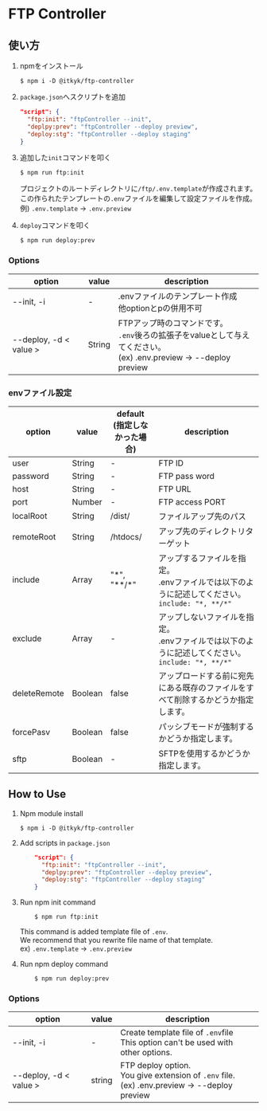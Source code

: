 # FTP Controller

## 使い方
1. npmをインストール
    ```
    $ npm i -D @itkyk/ftp-controller
    ```

2. `package.json`へスクリプトを追加
    ```json
    "script": {
      "ftp:init": "ftpController --init",
      "deplpy:prev": "ftpController --deploy preview",
      "deploy:stg": "ftpController --deploy staging"
    }
    ```
  

3. 追加した`init`コマンドを叩く
    ```
    $ npm run ftp:init
    ```
   プロジェクトのルートディレクトリに`/ftp/.env.template`が作成されます。
   この作られたテンプレートの`.env`ファイルを編集して設定ファイルを作成。  
   例) `.env.template` → `.env.preview`
  

4. `deploy`コマンドを叩く
    ```
    $ npm run deploy:prev
    ```
   

### Options
| option | value | description | 
|----------|---------|----------------|
| --init, -i | - | .envファイルのテンプレート作成<br>他optionとpの併用不可 |
|--deploy, -d < value > | String | FTPアップ時のコマンドです。<br>`.env`後ろの拡張子をvalueとして与えてください。<br>(ex) .env.preview → --deploy preview |

### envファイル設定
| option | value | default<br>(指定しなかった場合) | description | 
|----------|---------|---------|----------------|
| user |  String | - |FTP ID |
| password | String | - | FTP pass word |
| host | String | - | FTP URL |
| port |  Number | - | FTP access PORT |
| localRoot | String | /dist/ | ファイルアップ先のパス |
| remoteRoot | String | /htdocs/ | アップ先のディレクトリターゲット |
| include | Array | "\*", "\**/\*" | アップするファイルを指定。<br>.envファイルでは以下のように記述してください。<br>```include: "*, **/*"``` |
| exclude | Array | - | アップしないファイルを指定。<br>.envファイルでは以下のように記述してください。<br>```include: "*, **/*"``` |
| deleteRemote | Boolean | false | アップロードする前に宛先にある既存のファイルをすべて削除するかどうか指定します。 |
| forcePasv | Boolean | false | パッシブモードが強制するかどうか指定します。 |
| sftp | Boolean | -| SFTPを使用するかどうか指定します。 |
## How to Use
1. Npm module install
    ```
    $ npm i -D @itkyk/ftp-controller
    ```

2. Add scripts in `package.json`
    ```json
        "script": {
          "ftp:init": "ftpController --init",
          "deplpy:prev": "ftpController --deploy preview",
          "deploy:stg": "ftpController --deploy staging"
        }
    ```
   
3. Run npm init command
    ```
        $ npm run ftp:init
    ```
   This command is added template file of `.env`.  
   We recommend that  you rewrite file name of that template.  
   ex) `.env.template` → `.env.preview`

4. Run npm deploy command
    ```
        $ npm run deploy:prev
    ```

### Options
| option | value | description | 
|----------|---------|----------------|
| --init, -i | - | Create template file of `.env`file<br>This option can't be used with other options. |
|--deploy, -d < value > | string | FTP deploy option.<br>You give extension of `.env` file.<br>(ex) .env.preview → --deploy preview |
